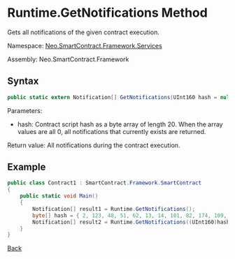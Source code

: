 # Runtime.GetNotifications Method

Gets all notifications of the given contract execution.

Namespace: [Neo.SmartContract.Framework.Services](../../services.md)

Assembly: Neo.SmartContract.Framework

## Syntax

```cs
public static extern Notification[] GetNotifications(UInt160 hash = null)
```

Parameters:

- hash: Contract script hash as a byte array of length 20. When the array values are all 0, all notifications that currently exists are returned. 

Return value: All notifications during the contract execution.

## Example

```cs
public class Contract1 : SmartContract.Framework.SmartContract
{
    public static void Main()
    {
        Notification[] result1 = Runtime.GetNotifications();
        byte[] hash = { 2, 123, 48, 51, 62, 13, 14, 101, 82, 174, 109, 29, 169, 249, 64, 159, 85, 30, 53, 238};
        Notification[] result2 = Runtime.GetNotifications((UInt160)hash);
    }
}
```

[Back](../Runtime.md)